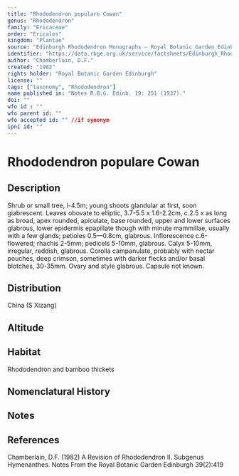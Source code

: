```yaml
---
title: "Rhododendron populare Cowan"
genus: "Rhododendron"
family: "Ericaceae"
order: "Ericales"
kingdom: "Plantae"
source: "Edinburgh Rhododendron Monographs – Royal Botanic Garden Edinburgh"
identifier: "https://data.rbge.org.uk/service/factsheets/Edinburgh_Rhododendron_Monographs.xhtml"
author: "Chamberlain, D.F."
created: "1982"
rights holder: "Royal Botanic Garden Edinburgh"
license: ""
tags: ["taxonomy", "Rhododendron"]
name published in: "Notes R.B.G. Edinb. 19: 251 (1937)."
doi: ""
wfo id : ""
wfo parent id: ""
wfo accepted id: "" //if synonym                      
ipni id: ""
---
```


                       

# Rhododendron populare Cowan

## Description
Shrub or small tree, l-4.5m; young shoots glandular at first, soon giabrescent. Leaves obovate to elliptic, 3.7-5.5 x 1.6-2.2cm, c.2.5 x as long as broad, apex rounded, apiculate, base rounded, upper and lower surfaces glabrous, lower epidermis epapillate though with minute mammillae, usually with a few glands; petioles 0.5—0.8cm, glabrous. Inflorescence c.6-flowered; rhachis 2-5mm; pedicels 5-10mm, glabrous. Calyx 5-10mm, irregular, reddish, glabrous. Corolla campanulate, probably with nectar pouches, deep crimson, sometimes with darker flecks and/or basal blotches, 30-35mm. Ovary and style glabrous. Capsule not known.

## Distribution
China (S Xizang)

## Altitude


## Habitat
Rhododendron and bamboo thickets

## Nomenclatural History

                       
## Notes


## References

Chamberlain, D.F. (1982) A Revision of Rhododendron II. Subgenus Hymenanthes. Notes From the Royal Botanic Garden Edinburgh 39(2):419
